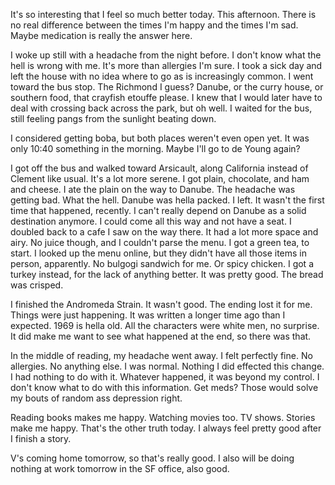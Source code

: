 It's so interesting that I feel so much better today. This afternoon. There is no real difference between the times I'm happy and the times I'm sad. Maybe medication is really the answer here.

I woke up still with a headache from the night before. I don't know what the hell is wrong with me. It's more than allergies I'm sure. I took a sick day and left the house with no idea where to go as is increasingly common. I went toward the bus stop. The Richmond I guess? Danube, or the curry house, or southern food, that crayfish etouffe please. I knew that I would later have to deal with crossing back across the park, but oh well. I waited for the bus, still feeling pangs from the sunlight beating down.

I considered getting boba, but both places weren't even open yet. It was only 10:40 something in the morning. Maybe I'll go to de Young again?

I got off the bus and walked toward Arsicault, along California instead of Clement like usual. It's a lot more serene. I got plain, chocolate, and ham and cheese. I ate the plain on the way to Danube. The headache was getting bad. What the hell. Danube was hella packed. I left. It wasn't the first time that happened, recently. I can't really depend on Danube as a solid destination anymore. I could come all this way and not have a seat. I doubled back to a cafe I saw on the way there. It had a lot more space and airy. No juice though, and I couldn't parse the menu. I got a green tea, to start. I looked up the menu online, but they didn't have all those items in person, apparently. No bulgogi sandwich for me. Or spicy chicken. I got a turkey instead, for the lack of anything better. It was pretty good. The bread was crisped.

I finished the Andromeda Strain. It wasn't good. The ending lost it for me. Things were just happening. It was written a longer time ago than I expected. 1969 is hella old. All the characters were white men, no surprise. It did make me want to see what happened at the end, so there was that.

In the middle of reading, my headache went away. I felt perfectly fine. No allergies. No anything else. I was normal. Nothing I did effected this change. I had nothing to do with it. Whatever happened, it was beyond my control. I don't know what to do with this information. Get meds? Those would solve my bouts of random ass depression right.

Reading books makes me happy. Watching movies too. TV shows. Stories make me happy. That's the other truth today. I always feel pretty good after I finish a story.

V's coming home tomorrow, so that's really good. I also will be doing nothing at work tomorrow in the SF office, also good.
